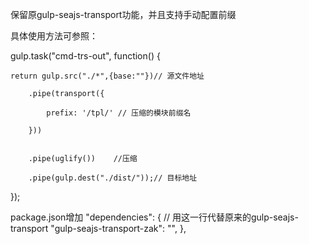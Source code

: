 保留原gulp-seajs-transport功能，并且支持手动配置前缀

具体使用方法可参照：

gulp.task("cmd-trs-out", function() {

    return gulp.src("./*",{base:""})// 源文件地址
    
        .pipe(transport({
        
            prefix: '/tpl/' // 压缩的模块前缀名
            
        })) 
        
        
        .pipe(uglify())    //压缩
        
        .pipe(gulp.dest("./dist/"));// 目标地址
        
});

package.json增加
    "dependencies": {
    // 用这一行代替原来的gulp-seajs-transport
    "gulp-seajs-transport-zak": "",
  },
